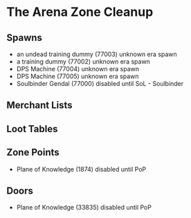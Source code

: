 # The Arena Zone Cleanup

## Spawns

* an undead training dummy (77003) unknown era spawn
* a training dummy (77002) unknown era spawn
* DPS Machine (77004) unknown era spawn
* DPS Machine (77005) unknown era spawn
* Soulbinder Gendal (77000) disabled until SoL - Soulbinder

## Merchant Lists

## Loot Tables

## Zone Points

* Plane of Knowledge (1874) disabled until PoP

## Doors

* Plane of Knowledge (33835) disabled until PoP
